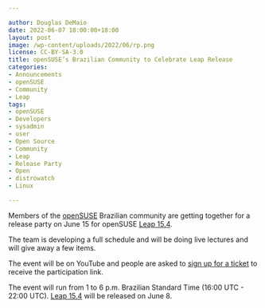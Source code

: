 ```yaml
---

author: Douglas DeMaio
date: 2022-06-07 18:00:00+18:00
layout: post
image: /wp-content/uploads/2022/06/rp.png
license: CC-BY-SA-3.0
title: openSUSE’s Brazilian Community to Celebrate Leap Release   
categories:
- Announcements
- openSUSE
- Community
- Leap
tags:
- openSUSE
- Developers
- sysadmin
- user
- Open Source
- Community
- Leap
- Release Party
- Open
- distrowatch
- Linux

---
```


Members of the [openSUSE](https://www.opensuse.org/) Brazilian community are getting together for a release party on June 15 for openSUSE [Leap 15.4](https://get.opensuse.org/leap/).

The team is developing a full schedule and will be doing live lectures and will give away a few items.  

The event will be on YouTube and people are asked to [sign up for a ticket](https://www.eventbrite.com/e/lancamento-opensuse-leap-154-tickets-356824390357) to receive the participation link.

The event will run from 1 to 6 p.m. Brazilian Standard Time (16:00 UTC - 22:00 UTC). [Leap 15.4](https://get.opensuse.org/leap/) will be released on June 8.

<meta name="openSUSE, Leap, Developers, sysadmin, user, Open Source, community, release party, sign up" content="HTML,CSS,XML,JavaScript">
